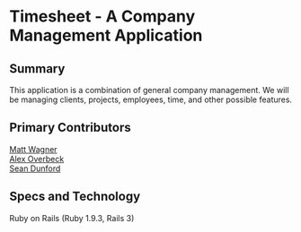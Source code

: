 Timesheet - A Company Management Application
==================

Summary
------------------
This application is a combination of general company management. We will be managing clients, projects, employees, time, and other possible features.

Primary Contributors
------------------
[Matt Wagner](https://github.com/alphastory)  
[Alex Overbeck](https://github.com/AlexOverbeck)  
[Sean Dunford](https://github.com/SeanDunford)  

Specs and Technology
------------------
Ruby on Rails (Ruby 1.9.3, Rails 3)
